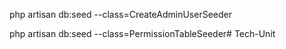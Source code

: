 php artisan db:seed --class=CreateAdminUserSeeder

php artisan db:seed --class=PermissionTableSeeder# Tech-Unit
